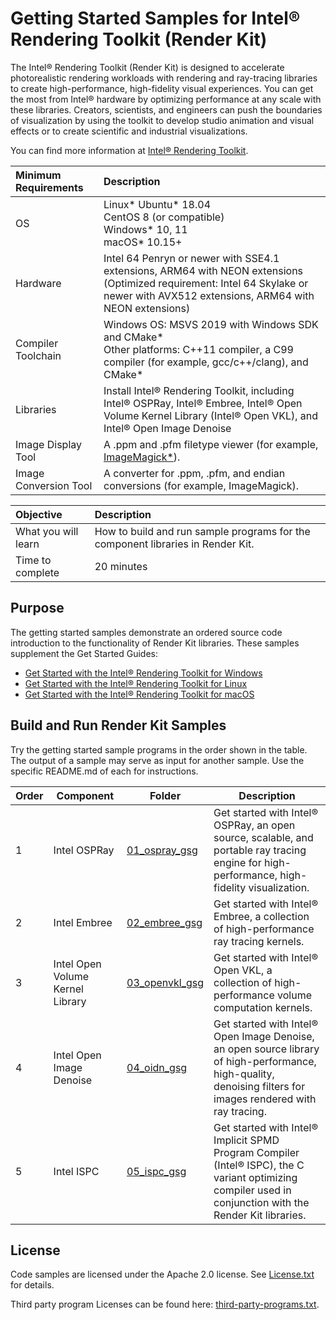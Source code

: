 # Getting Started Samples for Intel® Rendering Toolkit (Render Kit)

The Intel&reg; Rendering Toolkit (Render Kit) is designed to accelerate
photorealistic rendering workloads with rendering and ray-tracing libraries to
create high-performance, high-fidelity visual experiences. You can get the most
from Intel&reg; hardware by optimizing performance at any scale with these
libraries. Creators, scientists, and engineers can push the boundaries of
visualization by using the toolkit to develop studio animation and visual
effects or to create scientific and industrial visualizations.

You can find more information at [Intel&reg; Rendering
Toolkit](https://software.intel.com/content/www/us/en/develop/tools/oneapi/rendering-toolkit.html).

| Minimum Requirements              | Description
|:---                               |:---
| OS                                | Linux* Ubuntu* 18.04 <BR>CentOS 8 (or compatible) <BR>Windows* 10, 11 <BR>macOS* 10.15+
| Hardware                          | Intel 64 Penryn or newer with SSE4.1 extensions, ARM64 with NEON extensions<br>(Optimized requirement: Intel 64 Skylake or newer with AVX512 extensions, ARM64 with NEON extensions)
| Compiler Toolchain                | Windows OS: MSVS 2019 with Windows SDK and CMake*<BR>Other platforms: C++11 compiler, a C99 compiler (for example, gcc/c++/clang), and CMake*
| Libraries                         | Install Intel&reg; Rendering Toolkit, including Intel&reg; OSPRay, Intel&reg; Embree, Intel&reg; Open Volume Kernel Library (Intel&reg; Open VKL), and Intel&reg; Open Image Denoise
| Image Display Tool                | A .ppm and .pfm filetype viewer (for example, [ImageMagick*](https://www.imagemagick.org)).
| Image Conversion Tool             | A converter for .ppm, .pfm, and endian conversions (for example, ImageMagick).


| Objective                         | Description
|:---                               |:---
| What you will learn               | How to build and run sample programs for the component libraries in Render Kit.
| Time to complete                  | 20 minutes

## Purpose

The getting started samples demonstrate an ordered source code introduction to
the functionality of Render Kit libraries. These samples supplement the Get
Started Guides:
- [Get Started with the Intel&reg; Rendering Toolkit for
  Windows](https://www.intel.com/content/www/us/en/develop/documentation/get-started-with-intel-oneapi-render-windows/top.html)
- [Get Started with the Intel&reg; Rendering Toolkit for
  Linux](https://www.intel.com/content/www/us/en/develop/documentation/get-started-with-intel-oneapi-render-linux/top.html)
- [Get Started with the Intel&reg; Rendering Toolkit for
  macOS](https://www.intel.com/content/www/us/en/develop/documentation/get-started-with-intel-oneapi-render-macos/top.html)


## Build and Run Render Kit Samples

Try the getting started sample programs in the order shown in the table. The
output of a sample may serve as input for another sample. Use the specific
README.md of each for instructions.

| Order | Component      | Folder                                             | Description |
| -- | --------- | ------------------------------------------------ | - |
| 1 | Intel OSPRay | [01_ospray_gsg](01_ospray_gsg)                     | Get started with Intel&reg; OSPRay, an open source, scalable, and portable ray tracing engine for high-performance, high-fidelity visualization. |
| 2 | Intel Embree | [02_embree_gsg](02_embree_gsg)| Get started with Intel&reg; Embree, a collection of high-performance ray tracing kernels. |
| 3 | Intel Open Volume Kernel Library | [03_openvkl_gsg](03_openvkl_gsg)| Get started with Intel&reg; Open VKL, a collection of high-performance volume computation kernels. |
| 4 | Intel Open Image Denoise | [04_oidn_gsg](04_oidn_gsg) | Get started with Intel&reg; Open Image Denoise, an open source library of high-performance, high-quality, denoising filters for images rendered with ray tracing. |
| 5 | Intel ISPC | [05_ispc_gsg](05_ispc_gsg) | Get started with Intel&reg; Implicit SPMD Program Compiler (Intel&reg; ISPC), the C variant optimizing compiler used in conjunction with the Render Kit libraries. |

## License

Code samples are licensed under the Apache 2.0 license. See
[License.txt](LICENSE.txt) for details.

Third party program Licenses can be found here:
[third-party-programs.txt](https://github.com/oneapi-src/oneAPI-samples/blob/master/third-party-programs.txt).
